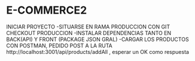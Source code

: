 # E-COMMERCE2
INICIAR PROYECTO
-SITUARSE EN RAMA PRODUCCION CON GIT CHECKOUT PRODUCCION
-INSTALAR DEPENDENCIAS TANTO EN BACK(API) Y FRONT (PACKAGE JSON GRAL)
-CARGAR LOS PRODUCTOS CON POSTMAN, PEDIDO POST A LA RUTA http://localhost:3001/api/products/addAll , esperar un OK como respuesta
